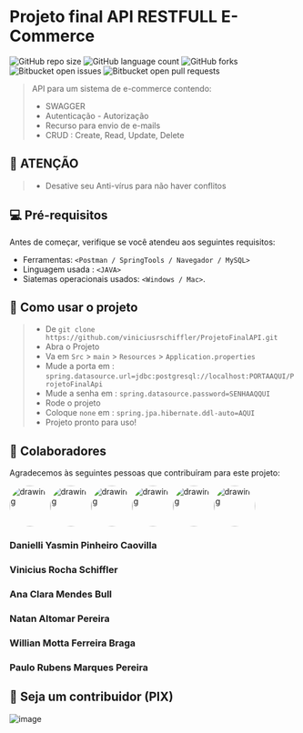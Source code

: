 # Projeto final API RESTFULL E-Commerce

![GitHub repo size](https://img.shields.io/github/repo-size/viniciusrschiffler/ProjetoFinalAPI?style=for-the-badge)
![GitHub language count](https://img.shields.io/github/languages/count/viniciusrschiffler/ProjetoFinalAPI?style=for-the-badge)
![GitHub forks](https://img.shields.io/github/forks/viniciusrschiffler/ProjetoFinalAPI?style=for-the-badge)
![Bitbucket open issues](https://img.shields.io/bitbucket/issues/viniciusrschiffler/ProjetoFinalAPI?style=for-the-badge)
![Bitbucket open pull requests](https://img.shields.io/bitbucket/pr-raw/viniciusrschiffler/ProjetoFinalAPI?style=for-the-badge)

> API para um sistema de e-commerce contendo: 
> - SWAGGER
> - Autenticação - Autorização
> - Recurso para envio de e-mails
> - CRUD : Create, Read, Update, Delete

## 🚨 ATENÇÃO
> * Desative seu Anti-vírus para não haver conflitos



## 💻 Pré-requisitos
Antes de começar, verifique se você atendeu aos seguintes requisitos:
* Ferramentas: `<Postman / SpringTools / Navegador / MySQL>`
* Linguagem usada : `<JAVA>`
* Siatemas operacionais usados: `<Windows / Mac>`.

## 📃 Como usar o projeto
> -  De `git clone https://github.com/viniciusrschiffler/ProjetoFinalAPI.git`
> - Abra o Projeto
> - Va em `Src` > `main` > `Resources` > `Application.properties`
> - Mude a porta em : `spring.datasource.url=jdbc:postgresql://localhost:PORTAAQUI/ProjetoFinalApi`
> - Mude a senha em : `spring.datasource.password=SENHAAQQUI`
> - Rode o projeto
> - Coloque `none` em : `spring.jpa.hibernate.ddl-auto=AQUI`
> - Projeto pronto para uso!

## 🤝 Colaboradores

Agradecemos às seguintes pessoas que contribuíram para este projeto:

<div style="display: flex; flex-direction: row;">
<img src="https://avatars.githubusercontent.com/u/89459609?v=4" alt="drawing" style="width:72px; border-radius: 50%;"/>

<img src="https://avatars.githubusercontent.com/u/61471521?v=4" alt="drawing" style="width:72px; border-radius: 50%;"/>

<img src="https://avatars.githubusercontent.com/u/89466535?v=4" alt="drawing" style="width:72px; border-radius: 50%"/>

<img src="https://avatars.githubusercontent.com/u/89466514?v=4" alt="drawing" style="width:72px; border-radius: 50%;"/>

<img src="https://avatars.githubusercontent.com/u/73251848?v=4" alt="drawing" style="width:72px; border-radius: 50%;"/>

<img src="https://avatars.githubusercontent.com/u/89466530?v=4" alt="drawing" style="width:72px; border-radius: 50%;"/>
</div>

### Danielli Yasmin Pinheiro Caovilla
### Vinicius Rocha Schiffler
### Ana Clara Mendes Bull
### Natan Altomar Pereira
### Willian Motta Ferreira Braga
### Paulo Rubens Marques Pereira


## 💖 Seja um contribuidor (PIX)

![image](https://cdn.discordapp.com/attachments/896444478146109491/912101000842719242/pix.png)



